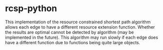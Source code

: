 # rcsp-python
This implementation of the resource constrained shortest path algorithm allows each edge to have a different resource extension function. Whether the results are optimal cannot be detected by algorithm (may be implemented in the future). This algorithm may run slowly if each edge does have a different function due to functions being quite large objects.